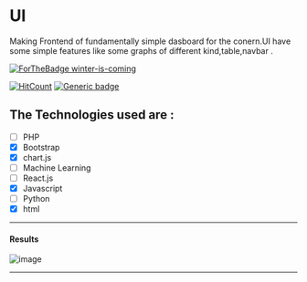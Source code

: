 # UI
 Making Frontend of fundamentally simple dasboard for the conern.UI have some simple features like some graphs of different kind,table,navbar .


[![ForTheBadge winter-is-coming](http://ForTheBadge.com/images/badges/winter-is-coming.svg)](https://github.com/NarutoOp)

[![HitCount](http://hits.dwyl.com/NarutoOp/Movie-Master.svg)](http://hits.dwyl.com/NarutoOp/Movie-Master) [![Generic badge](https://img.shields.io/badge/Arpit-Gupta-1abc9c.svg)](https://github.com/NarutoOp)

## The Technologies used are :


- [ ] PHP
- [x] Bootstrap
- [x] chart.js
- [ ] Machine Learning
- [ ] React.js
- [x] Javascript
- [ ] Python
- [x] html

---
#### Results

![image](https://user-images.githubusercontent.com/55342994/83056650-6c7c7380-a073-11ea-994d-4e0a345897d2.png)

---
